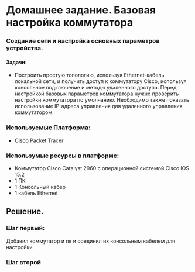 # Домашнее задание. Базовая настройка коммутатора
### Создание сети и настройка основных параметров устройства.
 #### Задачи:
 - Построить простую топологию, используя Ethernet-кабель локальной сети, и получить доступ к коммутатору Cisco, используя консольное подключение и методы удаленного доступа. Перед настройкой базовых параметров коммутатора нужно проверить настройки коммутатора по умолчанию. Необходимо также показать использование IP-адреса управления для удаленного управления коммутатором.
 ### Используемые Платформа:
  - Cisco Packet Tracer
 ### Использумые ресурсы в платформе:
  - Коммутатор Cisco Catalyst 2960 с операционной системой Cisco lOS 15.2
  - 1 ПК 
  - 1 Консольный кабер
  - 1 кабель Ethernet
  
  ## Решение. 
  ### Шаг первый:
  Добавил коммутатор и пк и соединил их консольным кабелем для настройки.
  
  ### Шаг второй
  
